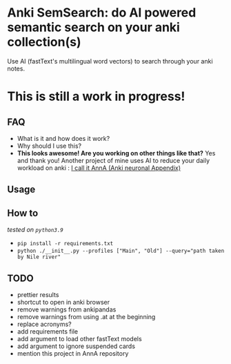 # Anki SemSearch: do AI powered semantic search on your anki collection(s)
Use AI (fastText's multilingual word vectors) to search through your anki notes.

# This is still a work in progress!

## FAQ
* What is it and how does it work?
* Why should I use this?
* **This looks awesome! Are you working on other things like that?** Yes and thank you! Another project of mine uses AI to reduce your daily workload on anki : [I call it AnnA (Anki neuronal Appendix)](https://github.com/thiswillbeyourgithub/AnnA_Anki_neuronal_Appendix)

## Usage

## How to
*tested on `python3.9`*
* `pip install -r requirements.txt`
* `python ./__init__.py --profiles ["Main", "Old"] --query="path taken by Nile river"`


## TODO
* prettier results
* shortcut to open in anki browser
* remove warnings from ankipandas
* remove warnings from using .at at the beginning
* replace acronyms?
* add requirements file
* add argument to load other fastText models
* add argument to ignore suspended cards
* mention this project in AnnA repository

